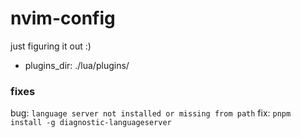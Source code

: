 # nvim-config

just figuring it out :)

- plugins_dir: ./lua/plugins/


### fixes
bug: `language server not installed or missing from path` 
fix: `pnpm install -g diagnostic-languageserver`
